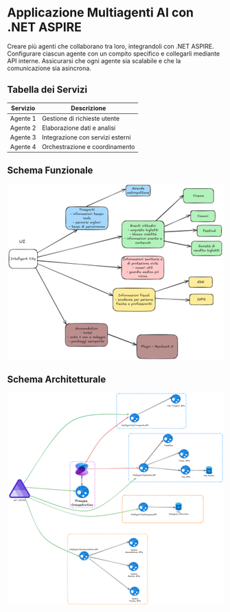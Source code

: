 # Applicazione Multiagenti AI con .NET ASPIRE
Creare più agenti che collaborano tra loro, integrandoli con .NET ASPIRE. Configurare ciascun agente con un compito specifico e collegarli mediante API interne. Assicurarsi che ogni agente sia scalabile e che la comunicazione sia asincrona.

## Tabella dei Servizi
| Servizio  | Descrizione                        |
|-----------|------------------------------------|
| Agente 1  | Gestione di richieste utente       |
| Agente 2  | Elaborazione dati e analisi        |
| Agente 3  | Integrazione con servizi esterni   |
| Agente 4  | Orchestrazione e coordinamento     |

## Schema Funzionale
![Schema Funzionale](./assets/schema-funzionale.png)

## Schema Architetturale
![Schema Architetturale](./assets/schema-architetturale.png)